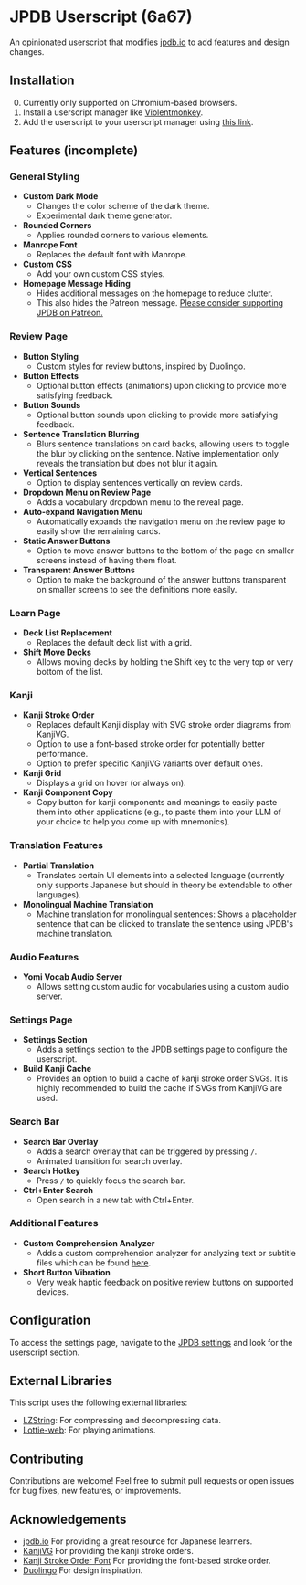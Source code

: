 # JPDB Userscript (6a67)
An opinionated userscript that modifies [jpdb.io](https://jpdb.io/) to add features and design changes.


## Installation
0. Currently only supported on Chromium-based browsers.
1. Install a userscript manager like [Violentmonkey](https://violentmonkey.github.io/).
2. Add the userscript to your userscript manager using [this link](https://raw.githubusercontent.com/6a67/jpdb-userscript/main/script.user.js).


## Features (incomplete)

### General Styling
- **Custom Dark Mode**
  - Changes the color scheme of the dark theme.
  - Experimental dark theme generator.
- **Rounded Corners**
  - Applies rounded corners to various elements.
- **Manrope Font**
  - Replaces the default font with Manrope.
- **Custom CSS**
  - Add your own custom CSS styles.
- **Homepage Message Hiding**
  - Hides additional messages on the homepage to reduce clutter.
  - This also hides the Patreon message. [Please consider supporting JPDB on Patreon.](https://www.patreon.com/jpdb)

### Review Page
- **Button Styling**
  - Custom styles for review buttons, inspired by Duolingo.
- **Button Effects**
  - Optional button effects (animations) upon clicking to provide more satisfying feedback.
- **Button Sounds**
  - Optional button sounds upon clicking to provide more satisfying feedback.
- **Sentence Translation Blurring**
  - Blurs sentence translations on card backs, allowing users to toggle the blur by clicking on the sentence. Native implementation only reveals the translation but does not blur it again.
- **Vertical Sentences**
  - Option to display sentences vertically on review cards.
- **Dropdown Menu on Review Page**
  - Adds a vocabulary dropdown menu to the reveal page.
- **Auto-expand Navigation Menu**
  - Automatically expands the navigation menu on the review page to easily show the remaining cards.
- **Static Answer Buttons**
  - Option to move answer buttons to the bottom of the page on smaller screens instead of having them float.
- **Transparent Answer Buttons**
  - Option to make the background of the answer buttons transparent on smaller screens to see the definitions more easily.

### Learn Page
- **Deck List Replacement**
  - Replaces the default deck list with a grid.
- **Shift Move Decks**
  - Allows moving decks by holding the Shift key to the very top or very bottom of the list.

### Kanji
- **Kanji Stroke Order**
  - Replaces default Kanji display with SVG stroke order diagrams from KanjiVG.
  - Option to use a font-based stroke order for potentially better performance.
  - Option to prefer specific KanjiVG variants over default ones.
- **Kanji Grid**
  - Displays a grid on hover (or always on).
- **Kanji Component Copy**
  - Copy button for kanji components and meanings to easily paste them into other applications (e.g., to paste them into your LLM of your choice to help you come up with mnemonics).

### Translation Features
- **Partial Translation**
  - Translates certain UI elements into a selected language (currently only supports Japanese but should in theory be extendable to other languages).
- **Monolingual Machine Translation**
  - Machine translation for monolingual sentences: Shows a placeholder sentence that can be clicked to translate the sentence using JPDB's machine translation.

### Audio Features
- **Yomi Vocab Audio Server**
  - Allows setting custom audio for vocabularies using a custom audio server.

### Settings Page
- **Settings Section**
  - Adds a settings section to the JPDB settings page to configure the userscript.
- **Build Kanji Cache**
  - Provides an option to build a cache of kanji stroke order SVGs. It is highly recommended to build the cache if SVGs from KanjiVG are used.

### Search Bar
- **Search Bar Overlay**
  - Adds a search overlay that can be triggered by pressing `/`.
  - Animated transition for search overlay.
- **Search Hotkey**
  - Press `/` to quickly focus the search bar.
- **Ctrl+Enter Search**
  - Open search in a new tab with Ctrl+Enter.

### Additional Features
- **Custom Comprehension Analyzer**
  - Adds a custom comprehension analyzer for analyzing text or subtitle files which can be found [here](https://jpdb.io/custom-comprehension-analyzer).
- **Short Button Vibration**
  - Very weak haptic feedback on positive review buttons on supported devices.


## Configuration
To access the settings page, navigate to the [JPDB settings](https://jpdb.io/settings) and look for the userscript section.


## External Libraries
This script uses the following external libraries:
- [LZString](https://github.com/pieroxy/lz-string): For compressing and decompressing data.
- [Lottie-web](https://github.com/airbnb/lottie-web): For playing animations.


## Contributing
Contributions are welcome! Feel free to submit pull requests or open issues for bug fixes, new features, or improvements.


## Acknowledgements
- [jpdb.io](https://jpdb.io) For providing a great resource for Japanese learners.
- [KanjiVG](https://kanjivg.tagaini.net/) For providing the kanji stroke orders.
- [Kanji Stroke Order Font](https://www.nihilist.org.uk/) For providing the font-based stroke order.
- [Duolingo](https://www.duolingo.com/) For design inspiration.